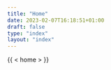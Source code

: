 ```yaml
---
title: "Home"
date: 2023-02-07T16:18:51+01:00
draft: false
type: "index"
layout: "index"
---
```


{{ < home > }}
